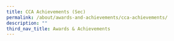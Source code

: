 ```yaml
---
title: CCA Achievements (Sec)
permalink: /about/awards-and-achievements/cca-achievements/
description: ""
third_nav_title: Awards & Achievements
---
```

